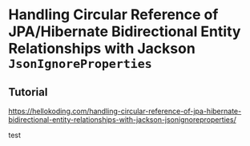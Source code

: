 # Handling Circular Reference of JPA/Hibernate Bidirectional Entity Relationships with Jackson `JsonIgnoreProperties`

## Tutorial

https://hellokoding.com/handling-circular-reference-of-jpa-hibernate-bidirectional-entity-relationships-with-jackson-jsonignoreproperties/

test
